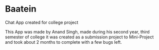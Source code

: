 # Baatein
Chat App created for college project

This App was made by Anand Singh, made during his second year, third semester of college 
it was created as a submission project to Mini-Project and took about 2 months to complete with a few bugs left.

